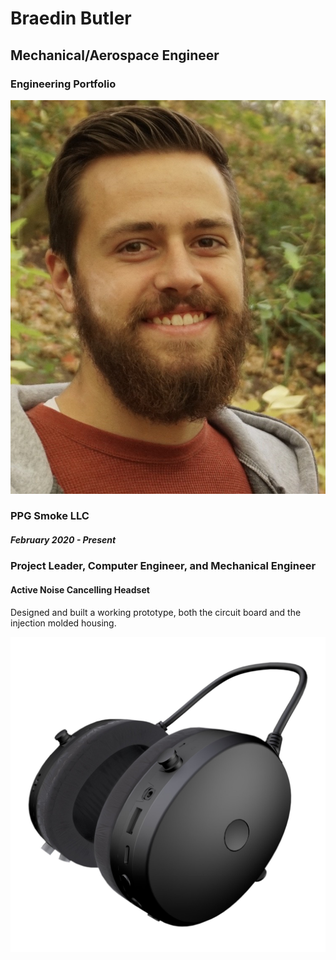 # Braedin Butler 
## Mechanical/Aerospace Engineer
### Engineering Portfolio 

![Profile Picture](./IMG_1514.png)


### PPG Smoke LLC
##### February 2020 - Present
### Project Leader, Computer Engineer, and Mechanical Engineer
#### Active Noise Cancelling Headset
Designed and built a working prototype, both the circuit board and the injection molded housing.

![ANC Headset](./headset_render.png)
